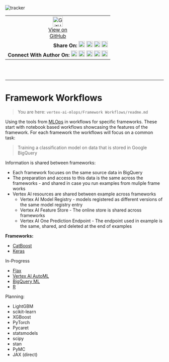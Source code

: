 ![tracker](https://us-central1-vertex-ai-mlops-369716.cloudfunctions.net/pixel-tracking?path=statmike%2Fvertex-ai-mlops%2FFramework+Workflows&file=readme.md)
<!--- header table --->
<table>
<tr>     
  <td style="text-align: center">
    <a href="https://github.com/statmike/vertex-ai-mlops/blob/main/Framework%20Workflows/readme.md">
      <img width="32px" src="https://www.svgrepo.com/download/217753/github.svg" alt="GitHub logo">
      <br>View on<br>GitHub
    </a>
  </td>
</tr>
<tr>
  <td style="text-align: right">
    <b>Share On: </b> 
    <a href="https://www.linkedin.com/sharing/share-offsite/?url=https://github.com/statmike/vertex-ai-mlops/blob/main/Framework%2520Workflows/readme.md"><img src="https://upload.wikimedia.org/wikipedia/commons/8/81/LinkedIn_icon.svg" alt="Linkedin Logo" width="20px"></a> 
    <a href="https://reddit.com/submit?url=https://github.com/statmike/vertex-ai-mlops/blob/main/Framework%2520Workflows/readme.md"><img src="https://redditinc.com/hubfs/Reddit%20Inc/Brand/Reddit_Logo.png" alt="Reddit Logo" width="20px"></a> 
    <a href="https://bsky.app/intent/compose?text=https://github.com/statmike/vertex-ai-mlops/blob/main/Framework%2520Workflows/readme.md"><img src="https://upload.wikimedia.org/wikipedia/commons/7/7a/Bluesky_Logo.svg" alt="BlueSky Logo" width="20px"></a> 
    <a href="https://twitter.com/intent/tweet?url=https://github.com/statmike/vertex-ai-mlops/blob/main/Framework%2520Workflows/readme.md"><img src="https://upload.wikimedia.org/wikipedia/commons/5/5a/X_icon_2.svg" alt="X (Twitter) Logo" width="20px"></a> 
  </td>
</tr>
<tr>
  <td style="text-align: right">
    <b>Connect With Author On: </b> 
    <a href="https://www.linkedin.com/in/statmike"><img src="https://upload.wikimedia.org/wikipedia/commons/8/81/LinkedIn_icon.svg" alt="Linkedin Logo" width="20px"></a>
    <a href="https://www.github.com/statmike"><img src="https://www.svgrepo.com/download/217753/github.svg" alt="GitHub Logo" width="20px"></a> 
    <a href="https://www.youtube.com/@statmike-channel"><img src="https://upload.wikimedia.org/wikipedia/commons/f/fd/YouTube_full-color_icon_%282024%29.svg" alt="YouTube Logo" width="20px"></a>
    <a href="https://bsky.app/profile/statmike.bsky.social"><img src="https://upload.wikimedia.org/wikipedia/commons/7/7a/Bluesky_Logo.svg" alt="BlueSky Logo" width="20px"></a> 
    <a href="https://x.com/statmike"><img src="https://upload.wikimedia.org/wikipedia/commons/5/5a/X_icon_2.svg" alt="X (Twitter) Logo" width="20px"></a>
  </td>
</tr>
</table><br/><br/>

---
# Framework Workflows
> You are here: `vertex-ai-mlops/Framework Workflows/readme.md`

Using the tools from [MLOps](../MLOps/readme.md) in workflows for specific frameworks.  These start with notebook based workflows showcasing the features of the framework.  For each framework the workflows will focus on a common task:
> Training a classification model on data that is stored in Google BigQuery

Information is shared between frameworks:
- Each framework focuses on the same source data in BigQuery
- The preparation and access to this data is the same across the frameworks - and shared in case you run examples from muliple frame works
- Vertex AI resources are shared between example across frameworks
    - Vertex AI Model Registry - models registered as different versions of the same model registry entry
    - Vertex AI Feature Store - The online store is shared across frameworks
    - Vertex AI One Prediction Endpoint - The endpoint used in example is the same, shared, and deleted at the end of examples

**Frameworks:**
- [CatBoost](./CatBoost/readme.md)
- [Keras](./Keras/readme.md)

In-Progress
- [Flax](./Flax/readme.md)
- [Vertex AI AutoML](./Vertex%20AI%20AutoML/readme.md)
- [BigQuery ML](./BQML/readme.md)
- [R](./R/readme.md)

Planning:
- LightGBM
- scikit-learn
- XGBoost
- PyTorch
- Pycaret
- statsmodels
- scipy
- stan
- PyMC
- JAX (direct)

